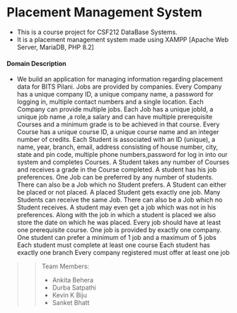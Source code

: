 # Placement Management System

* This is a course project for CSF212 DataBase Systems.
* It is a placement management system made using XAMPP [Apache Web Server, MariaDB, PHP 8.2]
#### Domain Description
* We build an application for managing information regarding placement data for BITS Pilani. Jobs are provided by companies. Every Company has a unique company ID, a unique company name, a password for logging in, multiple contact numbers and a single location. Each Company can provide multiple jobs. Each Job has a unique jobId, a unique job name ,a role,a salary and can have multiple prerequisite Courses and a minimum grade is to be achieved in that course. Every Course has a unique course ID, a unique course name and an integer number of credits.
Each Student is associated with an ID (unique), a name, year, branch, email, address consisting of house number, city, state and pin code, multiple phone numbers,password for log in into our system and completes Courses. A Student takes any number of Courses and receives a grade in the Course completed. A student has his job preferences. One Job can be preferred by any number of students. There can also be a Job which no Student prefers. A Student can either be placed or not placed. A placed Student gets exactly one job. Many Students can receive the same Job. There can also be a Job which no Student receives. A student may even get a job which was not in his preferences. Along with the job in which a student is placed we also store the date on which he was placed.
Every job should have at least one prerequisite course.
One job is provided by exactly one company.
One student can prefer a minimum of 1 job and a maximum of 5 jobs
Each student must complete at least one course
Each student has exactly one branch
Every company registered must offer at least one job
>>Team Members:
>>* Ankita Behera 
>>* Durba Satpathi 
>>* Kevin K Biju 
>>* Sanket Bhatt
